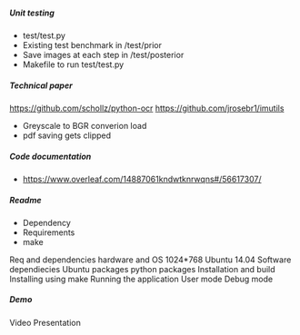 ##### Unit testing
* test/test.py
* Existing test benchmark in /test/prior
* Save images at each step in /test/posterior
* Makefile to run test/test.py

##### Technical paper
https://github.com/schollz/python-ocr
https://github.com/jrosebr1/imutils

* Greyscale to BGR converion load
* pdf saving gets clipped


##### Code documentation
* https://www.overleaf.com/14887061kndwtknrwqns#/56617307/


##### Readme
* Dependency
* Requirements
* make 

Req and dependencies
  hardware and OS
    1024*768
    Ubuntu 14.04
  Software dependiecies
    Ubuntu packages
    python packages
Installation and build
  Installing using make
  Running the application
    User mode
    Debug mode
    
    
##### Demo
 Video
 Presentation
